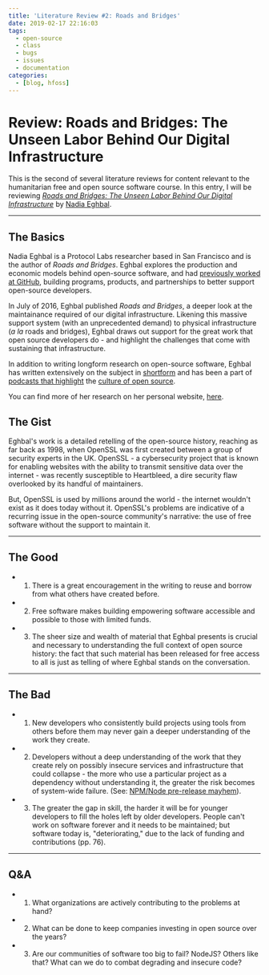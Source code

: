 ```yaml
---
title: 'Literature Review #2: Roads and Bridges'
date: 2019-02-17 22:16:03
tags:
  - open-source
  - class
  - bugs
  - issues
  - documentation
categories:
  - [blog, hfoss]
---
```

 
 # Review: Roads and Bridges: The Unseen Labor Behind Our Digital Infrastructure #

This is the second of several literature reviews for content relevant to the humanitarian free and open source software course. In this entry, I will be reviewing *[Roads and Bridges: The Unseen Labor Behind Our Digital Infrastructure](https://github.com/ritjoe/hfoss/blob/master/assets/roads-and-bridges-the-unseen-labor-behind-our-digital-infrastructure.pdf)* by [Nadia Eghbal](https://nadiaeghbal.com/).

<!-- more -->

***

## The Basics ##

Nadia Eghbal is a Protocol Labs researcher based in San Francisco and is the author of *Roads and Bridges*. Eghbal explores the production and economic models behind open-source software, and had [previously worked at GitHub](https://www.linkedin.com/in/nadiaeghbal/), building programs, products, and partnerships to better support open-source developers.

In July of 2016, Eghbal published *Roads and Bridges*, a deeper look at the maintainance required of our digital infrastructure. Likening this massive support system (with an unprecedented demand) to physical infrastructure (*a la* roads and bridges), Eghbal draws out support for the great work that open source developers do - and highlight the challenges that come with sustaining that infrastructure.

In addition to writing longform research on open-source software, Eghbal has written extensively on the subject in [shortform](https://medium.com/@nayafia) and has been a part of [podcasts that highlight](https://changelog.com/rfc) the [culture of open source](https://hopeinsource.com/).

You can find more of her research on her personal website, [here](https://nadiaeghbal.com/research/).

## The Gist ##

Eghbal's work is a detailed retelling of the open-source history, reaching as far back as 1998, when OpenSSL was first created between a group of security experts in the UK. OpenSSL - a cybersecurity project that is known for enabling websites with the ability to transmit sensitive data over the internet - was recently susceptible to Heartbleed, a dire security flaw overlooked by its handful of maintainers. 

But, OpenSSL is used by millions around the world - the internet wouldn't exist as it does today without it. OpenSSL's problems are indicative of a recurring issue in the open-source community's narrative: the use of free software without the support to maintain it.

***

## The Good ##

- 1) There is a great encouragement in the writing to reuse and borrow from what others have created before.
- 2)  Free software makes building empowering software accessible and possible to those with limited funds.
- 3) The sheer size and wealth of material that Eghbal presents is crucial and necessary to understanding the full context of open source history: the fact that such material has been released for free access to all is just as telling of where Eghbal stands on the conversation.

***


## The Bad ##

- 1) New developers who consistently build projects using tools from others before them may never gain a deeper understanding of the work they create.
- 2) Developers without a deep understanding of the work that they create rely on possibly insecure services and infrastructure that could collapse - the more who use a particular project as a dependency without understanding it, the greater the risk becomes of system-wide failure. (See: [NPM/Node pre-release mayhem](https://github.com/npm/npm/issues/19883)).
- 3) The greater the gap in skill, the harder it will be for younger developers to fill the holes left by older developers. People can't work on software forever and it needs to be maintained; but software today is, "deteriorating," due to the lack of funding and contributions (pp. 76).

***

## Q&A ##

- 1) What organizations are actively contributing to the problems at hand?
- 2) What can be done to keep companies investing in open source over the years?
- 3) Are our communities of software too big to fail? NodeJS? Others like that? What can we do to combat degrading and insecure code?